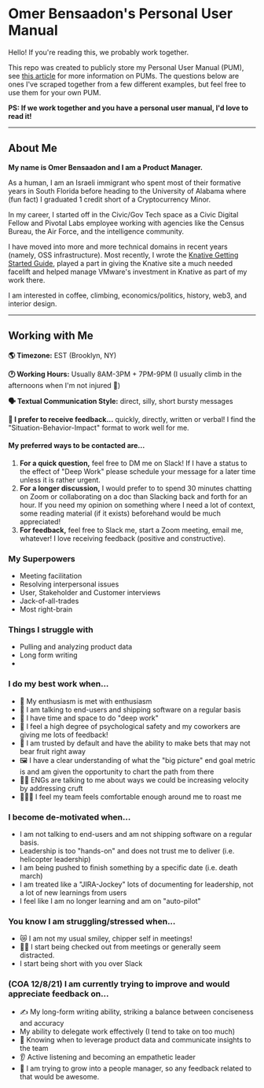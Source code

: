 # Omer Bensaadon's Personal User Manual
Hello! If you're reading this, we probably work together.

This repo was created to publicly store my Personal User Manual (PUM), see [this article](https://betterprogramming.pub/personal-user-manuals-the-good-the-bad-and-the-template-7b80db5044ea) for more information on PUMs. The questions below are ones I've scraped together from a few different examples, but feel free to use them for your own PUM.

**PS: If we work together and you have a personal user manual, I'd love to read it!**

---
## About Me
**My name is Omer Bensaadon and I am a Product Manager.**

As a human, I am an Israeli immigrant who spent most of their formative years in South Florida before heading to the University of Alabama where (fun fact) I graduated 1 credit short of a Cryptocurrency Minor.

In my career, I started off in the Civic/Gov Tech space as a Civic Digital Fellow and Pivotal Labs employee working with agencies like the Census Bureau, the Air Force, and the intelligence community.

I have moved into more and more technical domains in recent years (namely, OSS infrastructure). Most recently, I wrote the [Knative Getting Started Guide](https://knative.dev/docs/getting-started/), played a part in giving the Knative site a much needed facelift and helped manage VMware's investment in Knative as part of my work there.

I am interested in coffee, climbing, economics/politics, history, web3, and interior design.

---
## Working with Me
**🌎 Timezone:** EST (Brooklyn, NY)

**🕐 Working Hours:** Usually 8AM-3PM + 7PM-9PM (I usually climb in the afternoons when I'm not injured 🤕)

**🗣 Textual Communication Style:** direct, silly, short bursty messages

**🤌 I prefer to receive feedback...** quickly, directly, written or verbal! I find the "Situation-Behavior-Impact" format to work well for me.

#### My preferred ways to be contacted are...
1. **For a quick question,** feel free to DM me on Slack! If I have a status to the effect of "Deep Work" please schedule your message for a later time unless it is rather urgent.
2. **For a longer discussion,** I would prefer to to spend 30 minutes chatting on Zoom or collaborating on a doc than Slacking back and forth for an hour. If you need my opinion on something where I need a lot of context, some reading material (if it exists) beforehand would be much appreciated!
3. **For feedback,** feel free to Slack me, start a Zoom meeting, email me, whatever! I love receiving feedback (positive and constructive).

### My Superpowers
* Meeting facilitation
* Resolving interpersonal issues
* User, Stakeholder and Customer interviews
* Jack-of-all-trades
* Most right-brain

### Things I struggle with
* Pulling and analyzing product data
* Long form writing
* 

### I do my best work when...
* 🤩 My enthusiasm is met with enthusiasm
* 🚀 I am talking to end-users and shipping software on a regular basis
* 🧠 I have time and space to do "deep work"
* 💖 I feel a high degree of psychological safety and my coworkers are giving me lots of feedback!
* 🤝 I am trusted by default and have the ability to make bets that may not bear fruit right away
* 🖼 I have a clear understanding of what the "big picture" end goal metric is and am given the opportunity to chart the path from there
* 🧑‍💻 ENGs are talking to me about ways we could be increasing velocity by addressing cruft
* 👨🏻‍🚒 I feel my team feels comfortable enough around me to roast me

### I become de-motivated when...
* I am not talking to end-users and am not shipping software on a regular basis.
* Leadership is too "hands-on" and does not trust me to deliver (i.e. helicopter leadership)
* I am being pushed to finish something by a specific date (i.e. death march)
* I am treated like a "JIRA-Jockey" lots of documenting for leadership, not a lot of new learnings from users
* I feel like I am no longer learning and am on "auto-pilot"

### You know I am struggling/stressed when...
* 😿 I am not my usual smiley, chipper self in meetings!
* 😵‍💫 I start being checked out from meetings or generally seem distracted.
* I start being short with you over Slack

### (COA 12/8/21) I am currently trying to improve and would appreciate feedback on...
* ✍️ My long-form writing ability, striking a balance between conciseness and accuracy
* My ability to delegate work effectively (I tend to take on too much)
* 🧮 Knowing when to leverage product data and communicate insights to the team
* 👂 Active listening and becoming an empathetic leader
* 🤠 I am trying to grow into a people manager, so any feedback related to that would be awesome.

